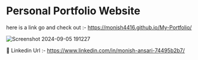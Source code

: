 # Personal Portfolio Website

here is a link go and check out :- https://monish4416.github.io/My-Portfolio/

![Screenshot 2024-09-05 191227](https://github.com/user-attachments/assets/65879836-672e-4964-8265-bd258d3cb33e)

🔗 Linkedin Url :- https://www.linkedin.com/in/monish-ansari-74495b2b7/

